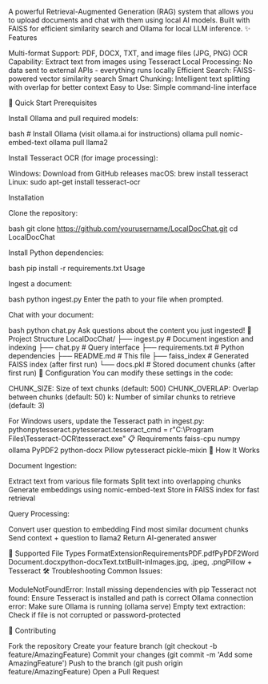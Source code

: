 A powerful Retrieval-Augmented Generation (RAG) system that allows you to upload documents and chat with them using local AI models. Built with FAISS for efficient similarity search and Ollama for local LLM inference.
✨ Features

Multi-format Support: PDF, DOCX, TXT, and image files (JPG, PNG)
OCR Capability: Extract text from images using Tesseract
Local Processing: No data sent to external APIs - everything runs locally
Efficient Search: FAISS-powered vector similarity search
Smart Chunking: Intelligent text splitting with overlap for better context
Easy to Use: Simple command-line interface

🚀 Quick Start
Prerequisites

Install Ollama and pull required models:

bash   # Install Ollama (visit ollama.ai for instructions)
   ollama pull nomic-embed-text
   ollama pull llama2

Install Tesseract OCR (for image processing):

Windows: Download from GitHub releases
macOS: brew install tesseract
Linux: sudo apt-get install tesseract-ocr



Installation

Clone the repository:

bash   git clone https://github.com/yourusername/LocalDocChat.git
   cd LocalDocChat

Install Python dependencies:

bash   pip install -r requirements.txt
Usage

Ingest a document:

bash   python ingest.py
Enter the path to your file when prompted.

Chat with your document:

bash   python chat.py
Ask questions about the content you just ingested!
📁 Project Structure
LocalDocChat/
├── ingest.py          # Document ingestion and indexing
├── chat.py            # Query interface
├── requirements.txt   # Python dependencies
├── README.md         # This file
├── faiss_index       # Generated FAISS index (after first run)
└── docs.pkl          # Stored document chunks (after first run)
🔧 Configuration
You can modify these settings in the code:

CHUNK_SIZE: Size of text chunks (default: 500)
CHUNK_OVERLAP: Overlap between chunks (default: 50)
k: Number of similar chunks to retrieve (default: 3)

For Windows users, update the Tesseract path in ingest.py:
pythonpytesseract.pytesseract.tesseract_cmd = r"C:\Program Files\Tesseract-OCR\tesseract.exe"
📋 Requirements
faiss-cpu
numpy
ollama
PyPDF2
python-docx
Pillow
pytesseract
pickle-mixin
🔄 How It Works

Document Ingestion:

Extract text from various file formats
Split text into overlapping chunks
Generate embeddings using nomic-embed-text
Store in FAISS index for fast retrieval


Query Processing:

Convert user question to embedding
Find most similar document chunks
Send context + question to llama2
Return AI-generated answer



🎯 Supported File Types
FormatExtensionRequirementsPDF.pdfPyPDF2Word Document.docxpython-docxText.txtBuilt-inImages.jpg, .jpeg, .pngPillow + Tesseract
🛠️ Troubleshooting
Common Issues:

ModuleNotFoundError: Install missing dependencies with pip
Tesseract not found: Ensure Tesseract is installed and path is correct
Ollama connection error: Make sure Ollama is running (ollama serve)
Empty text extraction: Check if file is not corrupted or password-protected

🤝 Contributing

Fork the repository
Create your feature branch (git checkout -b feature/AmazingFeature)
Commit your changes (git commit -m 'Add some AmazingFeature')
Push to the branch (git push origin feature/AmazingFeature)
Open a Pull Request
